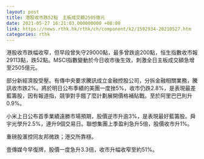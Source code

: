 ```yaml
---
layout: post
title: 港股收市跌52點　主板成交額2505億元
date: 2021-05-27 16:21:03.000000000 +08:00
link: https://news.rthk.hk/rthk/ch/component/k2/1592934-20210527.htm
categories: rthk
---
```


港股收市跌幅收窄，但早段曾失守29000點，最多曾跌逾200點，恒生指數收市報29113點，跌52點。MSCI指數變動於今日收市後生效，刺激全日主板成交額急增至2505億元。

部分新經濟股受壓。有傳中央要求騰訊成立金融控股公司，分拆金融相關業務，騰訊收市跌2%。將於明日公布季績的美團一度挫5%，收市仍跌2.8%，是表現最差藍籌股，因有報道指，競爭對手餓了麼計劃展開價格補貼戰。至於阿里巴巴則升0.9%。

小米上日公布首季業績遠勝市場預期，股價逆市升逾3%，是表現最好藍籌股。舜宇光學升2.5%，連升9個交易日。聯想集團上季盈利急升5倍，股價收市升1%。

重磅股滙控同友邦微跌；港交所靠穩。

壹傳媒今早復牌，股價一度急升3.3倍，收市升幅收窄至約51%。

